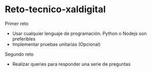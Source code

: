 # Reto-tecnico-xaldigital

Primer reto
 * Usar cualquier lenguaje de programación. Python o Nodejs son
   preferibles
 * Implementar pruebas unitarias (Opcional)

Segundo reto
 * Realizar queries para responder una serie de preguntas
